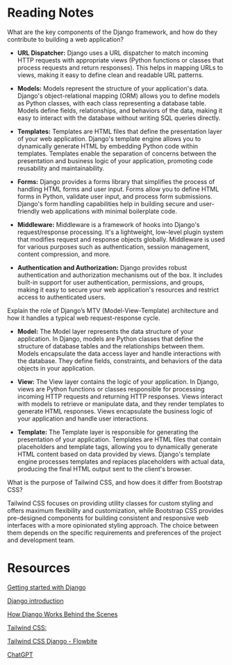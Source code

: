 # Reading Notes

What are the key components of the Django framework, and how do they contribute to building a web application?

* **URL Dispatcher:** Django uses a URL dispatcher to match incoming HTTP requests with appropriate views (Python functions or classes that process requests and return responses). This helps in mapping URLs to views, making it easy to define clean and readable URL patterns.

* **Models:** Models represent the structure of your application's data. Django's object-relational mapping (ORM) allows you to define models as Python classes, with each class representing a database table. Models define fields, relationships, and behaviors of the data, making it easy to interact with the database without writing SQL queries directly.

* **Templates:** Templates are HTML files that define the presentation layer of your web application. Django's template engine allows you to dynamically generate HTML by embedding Python code within templates. Templates enable the separation of concerns between the presentation and business logic of your application, promoting code reusability and maintainability.

* **Forms:** Django provides a forms library that simplifies the process of handling HTML forms and user input. Forms allow you to define HTML forms in Python, validate user input, and process form submissions. Django's form handling capabilities help in building secure and user-friendly web applications with minimal boilerplate code.

* **Middleware:** Middleware is a framework of hooks into Django's request/response processing. It's a lightweight, low-level plugin system that modifies request and response objects globally. Middleware is used for various purposes such as authentication, session management, content compression, and more.

* **Authentication and Authorization:** Django provides robust authentication and authorization mechanisms out of the box. It includes built-in support for user authentication, permissions, and groups, making it easy to secure your web application's resources and restrict access to authenticated users.


Explain the role of Django’s MTV (Model-View-Template) architecture and how it handles a typical web request-response cycle.

* **Model:** The Model layer represents the data structure of your application. In Django, models are Python classes that define the structure of database tables and the relationships between them. Models encapsulate the data access layer and handle interactions with the database. They define fields, constraints, and behaviors of the data objects in your application.

* **View:** The View layer contains the logic of your application. In Django, views are Python functions or classes responsible for processing incoming HTTP requests and returning HTTP responses. Views interact with models to retrieve or manipulate data, and they render templates to generate HTML responses. Views encapsulate the business logic of your application and handle user interactions.

* **Template:** The Template layer is responsible for generating the presentation of your application. Templates are HTML files that contain placeholders and template tags, allowing you to dynamically generate HTML content based on data provided by views. Django's template engine processes templates and replaces placeholders with actual data, producing the final HTML output sent to the client's browser.

What is the purpose of Tailwind CSS, and how does it differ from Bootstrap CSS?

Tailwind CSS focuses on providing utility classes for custom styling and offers maximum flexibility and customization, while Bootstrap CSS provides pre-designed components for building consistent and responsive web interfaces with a more opinionated styling approach. The choice between them depends on the specific requirements and preferences of the project and development team.

# Resources

[Getting started with Django](https://www.djangoproject.com/start/)

[Django introduction](https://developer.mozilla.org/en-US/docs/Learn/Server-side/Django/Introduction)

[How Django Works Behind the Scenes](https://wsvincent.com/how-django-works-behind-the-scenes/)

[Tailwind CSS:](https://blog.hubspot.com/website/what-is-tailwind-css)

[Tailwind CSS Django - Flowbite](https://flowbite.com/docs/getting-started/django/)

[ChatGPT](https://chat.openai.com/)